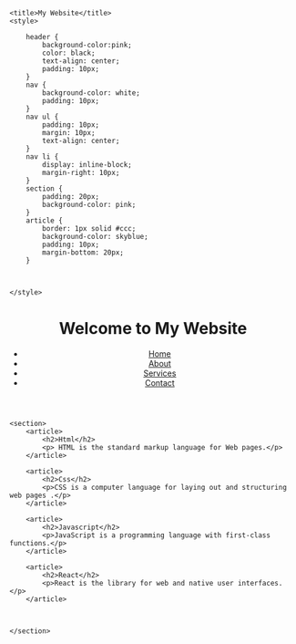 <!DOCTYPE html>
<html>
<head>

    <title>My Website</title>
    <style>

        header {
            background-color:pink;
            color: black;
            text-align: center;
            padding: 10px;
        }
        nav {
            background-color: white;
            padding: 10px;
        }
        nav ul {
            padding: 10px;
            margin: 10px;
            text-align: center;
        }
        nav li {
            display: inline-block;
            margin-right: 10px;
        }
        section {
            padding: 20px;
            background-color: pink;
        }
        article {
            border: 1px solid #ccc;
            background-color: skyblue;
            padding: 10px;
            margin-bottom: 20px;
        }
        
       
        
    </style>
</head>
<body>
    <header>
        <h1>Welcome to My Website</h1>
        <nav>
            <ul>
                <li><a href="">Home</a></li>
                <li><a href="">About</a></li>
                <li><a href="">Services</a></li>
                <li><a href="">Contact</a></li>
            </ul>
        </nav>
    </header>
    
    <section>
        <article>
            <h2>Html</h2>
            <p> HTML is the standard markup language for Web pages.</p>
        </article>
        
        <article>
            <h2>Css</h2>
            <p>CSS is a computer language for laying out and structuring web pages .</p>
        </article>
        
        <article>
            <h2>Javascript</h2>
            <p>JavaScript is a programming language with first-class functions.</p>
        </article>
        
        <article>
            <h2>React</h2>
            <p>React is the library for web and native user interfaces.</p>
        </article>
        
        
       
    </section>
    
   
</body>
</html>

